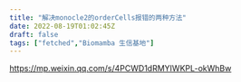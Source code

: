 ```yaml
---
title: "解决monocle2的orderCells报错的两种方法"
date: 2022-08-19T01:02:45Z
draft: false
tags: ["fetched","Biomamba 生信基地"]
---
```


https://mp.weixin.qq.com/s/4PCWD1dRMYIWKPL-okWhBw

